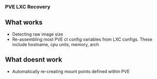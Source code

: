 ### PVE LXC Recovery

## What works
 * Detecting raw image size
 * Re-assembling most PVE ct config variables from LXC configs. These include
   hostname, cpu units, memory, arch

## What doesnt work
 * Automatically re-creating mount points defined within PVE
